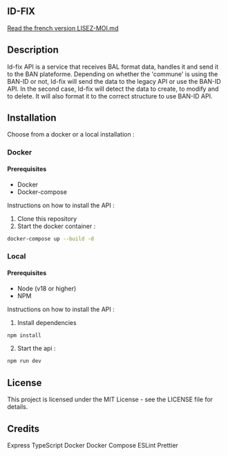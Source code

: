 ## ID-FIX
[Read the french version LISEZ-MOI.md](LISEZ-MOI.md)
## Description
Id-fix API is a service that receives BAL format data, handles it and send it to the BAN plateforme. 
Depending on whether the 'commune' is using the BAN-ID or not, Id-fix will send the data to the legacy API or use the BAN-ID API. In the second case, Id-fix will detect the data to create, to modify and to delete. It will also format it to the correct structure to use BAN-ID API.

## Installation

Choose from a docker or a local installation : 

### Docker

#### Prerequisites
- Docker
- Docker-compose

Instructions on how to install the API :

1. Clone this repository
2. Start the docker container : 

```bash
docker-compose up --build -d
```

### Local 

#### Prerequisites
- Node (v18 or higher)
- NPM

Instructions on how to install the API :

1. Install dependencies 

```bash
npm install
```

2. Start the api : 

```bash
npm run dev
```

## License
This project is licensed under the MIT License - see the LICENSE file for details.

## Credits
Express
TypeScript
Docker
Docker Compose
ESLint
Prettier
